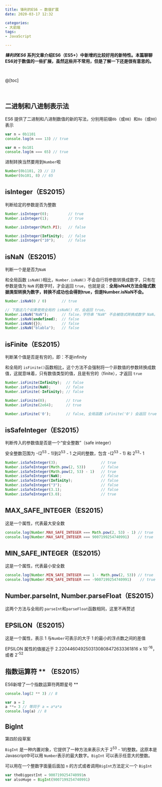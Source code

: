 ```yaml
---
title: 锋利的ES6 — 数值扩展
date: 2020-03-17 12:32

categories:
- 大前端
tags:
- JavaScript

---
```


***锋利的ES6* 系列文章介绍ES6（ES5+）中新增的比较好用的新特性。本篇聊聊ES6对于数值的一些扩展，虽然这些并不常用，但是了解一下还是很有意思的。**

<br>

@[toc]

<br>

## 二进制和八进制表示法

ES6 提供了二进制和八进制数值的新的写法，分别用前缀`0b`（或`0B`）和`0o`（或`0O`）表示

```javascript
var n = 0b1101
console.log(n === 13) // true

var m = 0o101
console.log(m === 65) // true
```

进制转换当然要用到`Number`啦

```javascript
Number(0b1101, 2) // 13
Number(0o101, 8) // 65
```



## isInteger（ES2015）

判断给定的参数是否为整数

```javascript
Number.isInteger(0);         // true
Number.isInteger(1);         // true

Number.isInteger(Math.PI);   // false

Number.isInteger(Infinity);  // false
Number.isInteger("10");      // false
```



## isNaN（ES2015）

判断一个是是否为`NaN`

和全局函数 `isNaN()`相比，`Number.isNaN()` 不会自行将参数转换成数字，只有在参数是值为 `NaN` 的数字时，才会返回 `true`，也就是说：**全局isNaN方法会隐式数据类型转换为数字，转换不成功也会得到true，但是Number.isNaN不会。**

```javascript
Number.isNaN(0 / 0)       // true

// 下面这几个如果使用全局的 isNaN() 时，会返回 true。
Number.isNaN("NaN");      // false，字符串 "NaN" 不会被隐式转换成数字 NaN。
Number.isNaN(undefined);  // false
Number.isNaN({});         // false
Number.isNaN("blabla");   // false
```



## isFinite（ES2015）

判断某个值是否是有穷的，即：不是infinity

和全局的 `isFinite()`函数相比，这个方法不会强制将一个非数值的参数转换成数值，这就意味着，只有数值类型的值，且是有穷的（finite），才返回 `true`

```javascript
Number.isFinite(Infinity);  // false
Number.isFinite(NaN);       // false
Number.isFinite(-Infinity); // false

Number.isFinite(0);         // true
Number.isFinite(2e64);      // true

Number.isFinite('0');       // false, 全局函数 isFinite('0') 会返回 true
```



## isSafeInteger（ES2015）

判断传入的参数值是否是一个“安全整数”（safe integer）

安全整数范围为 -(2<sup>53</sup> - 1)到2<sup>53</sup> - 1 之间的整数，包含 -(2<sup>53</sup> - 1) 和 2<sup>53</sup>- 1

```javascript
Number.isSafeInteger(3);                    // true
Number.isSafeInteger(Math.pow(2, 53))       // false
Number.isSafeInteger(Math.pow(2, 53) - 1)   // true
Number.isSafeInteger(NaN);                  // false
Number.isSafeInteger(Infinity);             // false
Number.isSafeInteger("3");                  // false
Number.isSafeInteger(3.1);                  // false
Number.isSafeInteger(3.0);                  // true
```



## MAX_SAFE_INTEGER（ES2015）

这是一个属性，代表最大安全数

```javascript
console.log(Number.MAX_SAFE_INTEGER === Math.pow(2, 53) - 1) // true
console.log(Number.MAX_SAFE_INTEGER === 9007199254740991)    // true
```



## MIN_SAFE_INTEGER（ES2015）

这是一个属性，代表最小安全数

```javascript
console.log(Number.MIN_SAFE_INTEGER === 1 - Math.pow(2, 53)) // true
console.log(Number.MIN_SAFE_INTEGER === -9007199254740991)    // true
```



## Number.parseInt, Number.parseFloat（ES2015）

这两个方法与全局的 `parseInt`和`parseFloat`函数相同，这里不再赘述



## EPSILON（ES2015）

这是一个属性，表示 1 与`Number`可表示的大于 1 的最小的浮点数之间的差值

EPSILON 属性的值接近于 2.2204460492503130808472633361816 x 10<sup>-16</sup>，或者 2<sup>-52</sup>



## 指数运算符 ** （ES2015）

ES6新增了一个指数运算符两颗星号 **

```javascript
console.log(2 ** 3) // 8

var a = 2
a **= 3 // 等同于 a = a*a*a
console.log(a) // 8
```



## BigInt

第四阶段草案

`BigInt` 是一种内置对象，它提供了一种方法来表示大于 2<sup>53</sup> - 1的整数。这原本是 Javascript中可以用 `Number`表示的最大数字。`BigInt` 可以表示任意大的整数。

可以用在一个整数字面量后面加 `n` 的方式或者调用`BigInt`方法定义一个 `BigInt`

```javascript
var theBiggestInt = 9007199254740991n
var alsoHuge = BigInt(9007199254740991)
```

